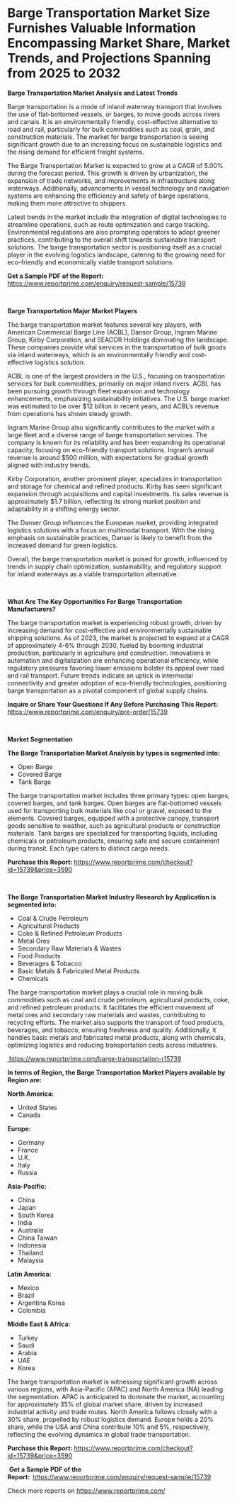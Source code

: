 <p><h1>Barge Transportation Market Size Furnishes Valuable Information Encompassing Market Share, Market Trends, and Projections Spanning from 2025 to 2032</h1></p><p><strong>Barge Transportation Market Analysis and Latest Trends</strong></p>
<p><p>Barge transportation is a mode of inland waterway transport that involves the use of flat-bottomed vessels, or barges, to move goods across rivers and canals. It is an environmentally friendly, cost-effective alternative to road and rail, particularly for bulk commodities such as coal, grain, and construction materials. The market for barge transportation is seeing significant growth due to an increasing focus on sustainable logistics and the rising demand for efficient freight systems.</p><p>The Barge Transportation Market is expected to grow at a CAGR of 5.00% during the forecast period. This growth is driven by urbanization, the expansion of trade networks, and improvements in infrastructure along waterways. Additionally, advancements in vessel technology and navigation systems are enhancing the efficiency and safety of barge operations, making them more attractive to shippers.</p><p>Latest trends in the market include the integration of digital technologies to streamline operations, such as route optimization and cargo tracking. Environmental regulations are also prompting operators to adopt greener practices, contributing to the overall shift towards sustainable transport solutions. The barge transportation sector is positioning itself as a crucial player in the evolving logistics landscape, catering to the growing need for eco-friendly and economically viable transport solutions.</p></p>
<p><strong>Get a Sample PDF of the Report:&nbsp;</strong> <a href="https://www.reportprime.com/enquiry/request-sample/15739?utm_campaign=3321&utm_medium=2&utm_source=Github&utm_content=ia&utm_term=20032025&utm_id=barge-transportation">https://www.reportprime.com/enquiry/request-sample/15739</a></p>
<p>&nbsp;</p>
<p><strong>Barge Transportation Major Market Players</strong></p>
<p><p>The barge transportation market features several key players, with American Commercial Barge Line (ACBL), Danser Group, Ingram Marine Group, Kirby Corporation, and SEACOR Holdings dominating the landscape. These companies provide vital services in the transportation of bulk goods via inland waterways, which is an environmentally friendly and cost-effective logistics solution.</p><p>ACBL is one of the largest providers in the U.S., focusing on transportation services for bulk commodities, primarily on major inland rivers. ACBL has been pursuing growth through fleet expansion and technology enhancements, emphasizing sustainability initiatives. The U.S. barge market was estimated to be over $12 billion in recent years, and ACBL’s revenue from operations has shown steady growth.</p><p>Ingram Marine Group also significantly contributes to the market with a large fleet and a diverse range of barge transportation services. The company is known for its reliability and has been expanding its operational capacity, focusing on eco-friendly transport solutions. Ingram’s annual revenue is around $500 million, with expectations for gradual growth aligned with industry trends.</p><p>Kirby Corporation, another prominent player, specializes in transportation and storage for chemical and refined products. Kirby has seen significant expansion through acquisitions and capital investments. Its sales revenue is approximately $1.7 billion, reflecting its strong market position and adaptability in a shifting energy sector.</p><p>The Danser Group influences the European market, providing integrated logistics solutions with a focus on multimodal transport. With the rising emphasis on sustainable practices, Danser is likely to benefit from the increased demand for green logistics.</p><p>Overall, the barge transportation market is poised for growth, influenced by trends in supply chain optimization, sustainability, and regulatory support for inland waterways as a viable transportation alternative.</p></p>
<p>&nbsp;</p>
<p><strong>What Are The Key Opportunities For Barge Transportation Manufacturers?</strong></p>
<p><p>The barge transportation market is experiencing robust growth, driven by increasing demand for cost-effective and environmentally sustainable shipping solutions. As of 2023, the market is projected to expand at a CAGR of approximately 4-6% through 2030, fueled by booming industrial production, particularly in agriculture and construction. Innovations in automation and digitalization are enhancing operational efficiency, while regulatory pressures favoring lower emissions bolster its appeal over road and rail transport. Future trends indicate an uptick in intermodal connectivity and greater adoption of eco-friendly technologies, positioning barge transportation as a pivotal component of global supply chains.</p></p>
<p><strong>Inquire or Share Your Questions If Any Before Purchasing This Report:</strong> <a href="https://www.reportprime.com/enquiry/pre-order/15739?utm_campaign=3321&utm_medium=2&utm_source=Github&utm_content=ia&utm_term=20032025&utm_id=barge-transportation">https://www.reportprime.com/enquiry/pre-order/15739</a></p>
<p>&nbsp;</p>
<p><strong>Market Segmentation</strong></p>
<p><strong>The Barge Transportation Market Analysis by types is segmented into:</strong></p>
<p><ul><li>Open Barge</li><li>Covered Barge</li><li>Tank Barge</li></ul></p>
<p><p>The barge transportation market includes three primary types: open barges, covered barges, and tank barges. Open barges are flat-bottomed vessels used for transporting bulk materials like coal or gravel, exposed to the elements. Covered barges, equipped with a protective canopy, transport goods sensitive to weather, such as agricultural products or construction materials. Tank barges are specialized for transporting liquids, including chemicals or petroleum products, ensuring safe and secure containment during transit. Each type caters to distinct cargo needs.</p></p>
<p><strong>Purchase this Report:&nbsp;</strong><a href="https://www.reportprime.com/checkout?id=15739&price=3590&utm_campaign=3321&utm_medium=2&utm_source=Github&utm_content=ia&utm_term=20032025&utm_id=barge-transportation">https://www.reportprime.com/checkout?id=15739&price=3590</a></p>
<p>&nbsp;</p>
<p><strong>The Barge Transportation Market Industry Research by Application is segmented into:</strong></p>
<p><ul><li>Coal & Crude Petroleum</li><li>Agricultural Products</li><li>Coke & Refined Petroleum Products</li><li>Metal Ores</li><li>Secondary Raw Materials & Wastes</li><li>Food Products</li><li>Beverages & Tobacco</li><li>Basic Metals & Fabricated Metal Products</li><li>Chemicals</li></ul></p>
<p><p>The barge transportation market plays a crucial role in moving bulk commodities such as coal and crude petroleum, agricultural products, coke, and refined petroleum products. It facilitates the efficient movement of metal ores and secondary raw materials and wastes, contributing to recycling efforts. The market also supports the transport of food products, beverages, and tobacco, ensuring freshness and quality. Additionally, it handles basic metals and fabricated metal products, along with chemicals, optimizing logistics and reducing transportation costs across industries.</p></p>
<p><a href="https://www.reportprime.com/barge-transportation-r15739?utm_campaign=3321&utm_medium=2&utm_source=Github&utm_content=ia&utm_term=20032025&utm_id=barge-transportation">&nbsp;https://www.reportprime.com/barge-transportation-r15739</a></p>
<p><strong>In terms of Region, the Barge Transportation Market Players available by Region are:</strong></p>
<p>
    <p> <strong> North America: </strong>
        <ul>
            <li>United States</li>
            <li>Canada</li>
        </ul>
        </p> 
    <p> <strong> Europe: </strong>
        <ul>
            <li>Germany</li>
            <li>France</li>
            <li>U.K.</li>
            <li>Italy</li>
            <li>Russia</li>
        </ul>
        </p> 
    <p> <strong> Asia-Pacific: </strong>
        <ul>
            <li>China</li>
            <li>Japan</li>
            <li>South Korea</li>
            <li>India</li>
            <li>Australia</li>
            <li>China Taiwan</li>
            <li>Indonesia</li>
            <li>Thailand</li>
            <li>Malaysia</li>
        </ul>
        </p> 
    <p> <strong> Latin America: </strong>
        <ul>
            <li>Mexico</li>
            <li>Brazil</li>
            <li>Argentina Korea</li>
            <li>Colombia</li>
        </ul>
        </p> 
    <p> <strong> Middle East & Africa: </strong>
        <ul>
            <li>Turkey</li>
            <li>Saudi</li>
            <li>Arabia</li>
            <li>UAE</li>
            <li>Korea</li>
        </ul>
    </p>
    </p>
<p><p>The barge transportation market is witnessing significant growth across various regions, with Asia-Pacific (APAC) and North America (NA) leading the segmentation. APAC is anticipated to dominate the market, accounting for approximately 35% of global market share, driven by increased industrial activity and trade routes. North America follows closely with a 30% share, propelled by robust logistics demand. Europe holds a 20% share, while the USA and China contribute 10% and 5%, respectively, reflecting the evolving dynamics in global trade transportation.</p></p>
<p><strong>Purchase this Report: </strong><a href="https://www.reportprime.com/checkout?id=15739&price=3590&utm_campaign=3321&utm_medium=2&utm_source=Github&utm_content=ia&utm_term=20032025&utm_id=barge-transportation">https://www.reportprime.com/checkout?id=15739&price=3590</a></p>
<p>&nbsp;<strong>Get a Sample PDF of the Report:&nbsp;&nbsp;</strong><a href="https://www.reportprime.com/enquiry/request-sample/15739?utm_campaign=3321&utm_medium=2&utm_source=Github&utm_content=ia&utm_term=20032025&utm_id=barge-transportation">https://www.reportprime.com/enquiry/request-sample/15739</a></p>
<p><strong></strong></p>
<p>Check more reports on <a href="https://www.reportprime.com/?utm_campaign=3321&utm_medium=2&utm_source=Github&utm_content=ia&utm_term=20032025&utm_id=barge-transportation">https://www.reportprime.com/</a></p>